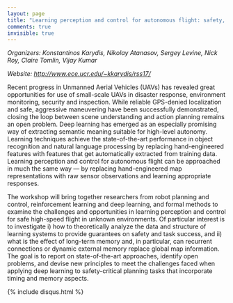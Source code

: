 ```yaml
---
layout: page
title: "Learning perception and control for autonomous flight: safety, memory, and efficiency"
comments: true
invisible: true
---
```


<p class="text-left"><i>Organizers: Konstantinos Karydis, Nikolay Atanasov, Sergey Levine, Nick Roy, Claire Tomlin, Vijay Kumar</i></p>
<p class="text-left"><i>Website: <a href="http://www.ece.ucr.edu/~kkarydis/rss17/">http://www.ece.ucr.edu/~kkarydis/rss17/</a></i></p>

<p>
Recent progress in Unmanned Aerial Vehicles (UAVs) has revealed great
opportunities for use of small-scale UAVs in disaster response, environment
monitoring, security and inspection. While reliable GPS-denied localization and
safe, aggressive maneuvering have been successfully demonstrated, closing the
loop between scene understanding and action planning remains an open problem.
Deep learning has emerged as an especially promising way of extracting semantic
meaning suitable for high-level autonomy. Learning techniques achieve the
state-of-the-art performance in object recognition and natural language
processing by replacing hand-engineered features with features that get
automatically extracted from training data. Learning perception and control for
autonomous flight can be approached in much the same way &mdash; by replacing
hand-engineered map representations with raw sensor observations and learning
appropriate responses.
</p>

<p>
The workshop will bring together researchers from robot planning and control,
reinforcement learning and deep learning, and formal methods to examine the
challenges and opportunities in learning perception and control for safe
high-speed flight in unknown environments. Of particular interest is to
investigate i) how to theoretically analyze the data and structure of learning
systems to provide guarantees on safety and task success, and ii) what is the
effect of long-term memory and, in particular, can recurrent connections or
dynamic external memory replace global map information. The goal is to report
on state-of-the-art approaches, identify open problems, and devise new
principles to meet the challenges faced when applying deep learning to
safety-critical planning tasks that incorporate timing and memory aspects. 
</p>



{% include disqus.html %}